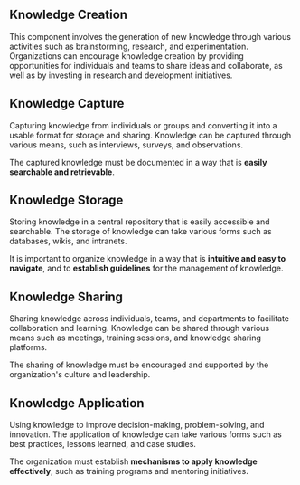  ## Knowledge Creation
This component involves the generation of new knowledge through various activities such as brainstorming, research, and experimentation. Organizations can encourage knowledge creation by providing opportunities for individuals and teams to share ideas and collaborate, as well as by investing in research and development initiatives.

## Knowledge Capture
Capturing knowledge from individuals or groups and converting it into a usable format for storage and sharing.
Knowledge can be captured through various means, such as interviews, surveys, and observations.

The captured knowledge must be documented in a way that is **easily searchable and retrievable**.

## Knowledge Storage
Storing knowledge in a central repository that is easily accessible and searchable.
The storage of knowledge can take various forms such as databases, wikis, and intranets.

It is important to organize knowledge in a way that is **intuitive and easy to navigate**, and to **establish guidelines** for the management of knowledge.

## Knowledge Sharing
Sharing knowledge across individuals, teams, and departments to facilitate collaboration and learning.
Knowledge can be shared through various means such as meetings, training sessions, and knowledge sharing platforms.

The sharing of knowledge must be encouraged and supported by the organization's culture and leadership.

## Knowledge Application
Using knowledge to improve decision-making, problem-solving, and innovation.
The application of knowledge can take various forms such as best practices, lessons learned, and case studies.

The organization must establish **mechanisms to apply knowledge effectively**, such as training programs and mentoring initiatives.